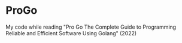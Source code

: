 # ProGo
My code while reading "Pro Go The Complete Guide to Programming Reliable and Efficient Software Using Golang" (2022)
